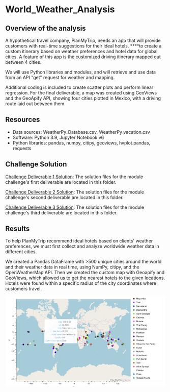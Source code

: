 # World_Weather_Analysis
## Overview of the analysis
A hypothetical travel company, PlanMyTrip, needs an app that will provide customers with real-time suggestions for their ideal hotels. ****to create a custom itinerary based on weather preferences and hotel data for global cities. A feature of this app is the customized driving itinerary mapped out between 4 cities. 

We will use Python libraries and modules, and will retrieve and use data from an API "get" request for weather and mapping. 

Additional coding is included to create scatter plots and perform linear regression. For the final deliverable, a map was created using GeoViews and the GeoApify API, showing four cities plotted in Mexico, with a driving route laid out between them. 

## Resources
- Data sources: WeatherPy_Database.csv, WeatherPy_vacation.csv
- Software: Python 3.9, Jupyter Notebook v6
- Python libraries: pandas, numpy, citipy, geoviews, hvplot.pandas, requests

## Challenge Solution
[Challenge Deliverable 1 Solution](https://github.com/EBolinVA/World_Weather_Analysis/tree/main/Weather_Database): The solution files for the module challenge's first deliverable are located in this folder.

[Challenge Deliverable 2 Solution](https://github.com/EBolinVA/World_Weather_Analysis/tree/main/Vacation_Search): The solution files for the module challenge's second deliverable are located in this folder.

[Challenge Deliverable 3 Solution](https://github.com/EBolinVA/World_Weather_Analysis/tree/main/Vacation_Itinerary): The solution files for the module challenge's third deliverable are located in this folder.

## Results

To help PlanMyTrip recommend ideal hotels based on clients' weather preferences, we must first collect and analyze worldwide weather data in different cities.

We created a Pandas DataFrame with >500 unique cities around the world and their weather data in real time, using NumPy, citipy, and the OpenWeatherMap API. Then we created the custom map with Geoapify and GeoViews, which allowed us to get the nearest hotels to the given locations. Hotels were found within a specific radius of the city coordinates where customers travel. 

![Image of map with cities plotted](https://github.com/EBolinVA/World_Weather_Analysis/blob/main/Vacation_Search/WeatherPy_vacation_map.png)




